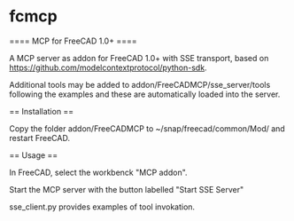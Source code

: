 # fcmcp
==== MCP for FreeCAD 1.0+ ====

A MCP server as addon for FreeCAD 1.0+ with SSE transport, based on https://github.com/modelcontextprotocol/python-sdk.

Additional tools may be added to addon/FreeCADMCP/sse_server/tools following the examples and these are automatically loaded into the server.

== Installation ==

Copy the folder addon/FreeCADMCP to ~/snap/freecad/common/Mod/ and restart FreeCAD.

== Usage ==

In FreeCAD, select the workbenck "MCP addon". 

Start the MCP server with the button labelled "Start SSE Server"

sse_client.py provides examples of tool invokation.